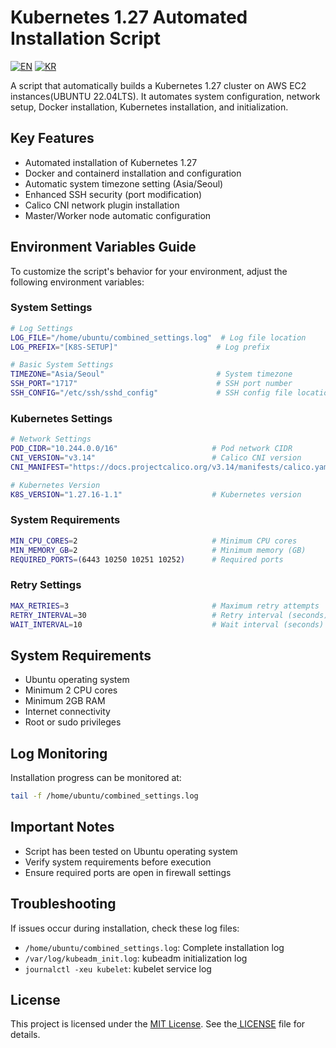 # Kubernetes 1.27 Automated Installation Script

[![EN](https://img.shields.io/badge/lang-en-blue.svg)](README-en.md) 
[![KR](https://img.shields.io/badge/lang-kr-red.svg)](README.md)

A script that automatically builds a Kubernetes 1.27 cluster on AWS EC2 instances(UBUNTU 22.04LTS). It automates system configuration, network setup, Docker installation, Kubernetes installation, and initialization.

## Key Features

- Automated installation of Kubernetes 1.27
- Docker and containerd installation and configuration
- Automatic system timezone setting (Asia/Seoul)
- Enhanced SSH security (port modification)
- Calico CNI network plugin installation
- Master/Worker node automatic configuration

## Environment Variables Guide

To customize the script's behavior for your environment, adjust the following environment variables:

### System Settings
```bash
# Log Settings
LOG_FILE="/home/ubuntu/combined_settings.log"  # Log file location
LOG_PREFIX="[K8S-SETUP]"                      # Log prefix

# Basic System Settings
TIMEZONE="Asia/Seoul"                         # System timezone
SSH_PORT="1717"                               # SSH port number
SSH_CONFIG="/etc/ssh/sshd_config"             # SSH config file location
```

### Kubernetes Settings
```bash
# Network Settings
POD_CIDR="10.244.0.0/16"                     # Pod network CIDR
CNI_VERSION="v3.14"                          # Calico CNI version
CNI_MANIFEST="https://docs.projectcalico.org/v3.14/manifests/calico.yaml"

# Kubernetes Version
K8S_VERSION="1.27.16-1.1"                    # Kubernetes version
```

### System Requirements
```bash
MIN_CPU_CORES=2                              # Minimum CPU cores
MIN_MEMORY_GB=2                              # Minimum memory (GB)
REQUIRED_PORTS=(6443 10250 10251 10252)      # Required ports
```

### Retry Settings
```bash
MAX_RETRIES=3                                # Maximum retry attempts
RETRY_INTERVAL=30                            # Retry interval (seconds)
WAIT_INTERVAL=10                             # Wait interval (seconds)
```

## System Requirements

- Ubuntu operating system
- Minimum 2 CPU cores
- Minimum 2GB RAM
- Internet connectivity
- Root or sudo privileges

## Log Monitoring

Installation progress can be monitored at:
```bash
tail -f /home/ubuntu/combined_settings.log
```

## Important Notes

- Script has been tested on Ubuntu operating system
- Verify system requirements before execution
- Ensure required ports are open in firewall settings

## Troubleshooting

If issues occur during installation, check these log files:
- `/home/ubuntu/combined_settings.log`: Complete installation log
- `/var/log/kubeadm_init.log`: kubeadm initialization log
- `journalctl -xeu kubelet`: kubelet service log

## License

This project is licensed under the [MIT License](https://github.com/dongkoony/k8s-aws/blob/master/LICENSE). See the[ LICENSE](https://github.com/dongkoony/k8s-aws/blob/master/LICENSE) file for details.